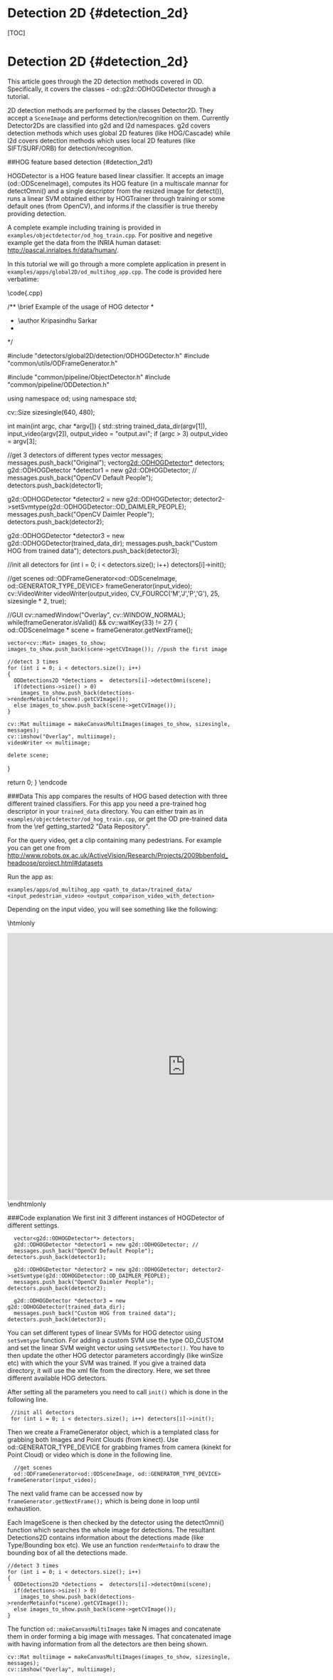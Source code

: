 
Detection 2D {#detection_2d}
====
[TOC]

Detection 2D {#detection_2d}
===

This article goes through the 2D detection methods covered in OD. Specifically, it covers the classes - od::g2d::ODHOGDetector through a tutorial.

2D detection methods are performed by the classes Detector2D. They accept a `SceneImage` and performs detection/recognition on them. Currently Detector2Ds are classified into g2d and l2d namespaces. g2d covers detection methods which uses global 2D features (like HOG/Cascade) while l2d covers detection methods which uses local 2D features (like SIFT/SURF/ORB) for detection/recognition.


##HOG feature based detection {#detection_2d1}

HOGDetector is a HOG feature based linear classifier. It accepts an image (od::ODSceneImage), computes its HOG feature (in a multiscale mannar for detectOmni() and a single descriptor from the resized image for detect()), runs a linear SVM obtained either by HOGTrainer through training or some default ones (from OpenCV), and informs if the classifier is true thereby providing detection.

A complete example including training is provided in `examples/objectdetector/od_hog_train.cpp`. For positive and negetive example get the data from the INRIA human dataset: http://pascal.inrialpes.fr/data/human/.
 
In this tutorial we will go through a more complete application in present in `examples/apps/global2D/od_multihog_app.cpp`. The code is provided here verbatime: 

\code{.cpp}

/** \brief Example of the usage of HOG detector
   *
   * \author Kripasindhu Sarkar
   *
   */

#include "detectors/global2D/detection/ODHOGDetector.h"
#include "common/utils/ODFrameGenerator.h"

#include "common/pipeline/ObjectDetector.h"
#include "common/pipeline/ODDetection.h"


using namespace od;
using namespace std;

cv::Size sizesingle(640, 480);

int main(int argc, char *argv[])
{
  std::string trained_data_dir(argv[1]), input_video(argv[2]), output_video = "output.avi";
  if (argc > 3) output_video = argv[3];


  //get 3 detectors of different types
  vector<string> messages; messages.push_back("Original");
  vector<g2d::ODHOGDetector*> detectors;
  g2d::ODHOGDetector *detector1 = new g2d::ODHOGDetector; //
  messages.push_back("OpenCV Default People"); detectors.push_back(detector1);

  g2d::ODHOGDetector *detector2 = new g2d::ODHOGDetector; detector2->setSvmtype(g2d::ODHOGDetector::OD_DAIMLER_PEOPLE);
  messages.push_back("OpenCV Daimler People"); detectors.push_back(detector2);

  g2d::ODHOGDetector *detector3 = new g2d::ODHOGDetector(trained_data_dir);
  messages.push_back("Custom HOG from trained data"); detectors.push_back(detector3);

  //init all detectors
  for (int i = 0; i < detectors.size(); i++) detectors[i]->init();

  //get scenes
  od::ODFrameGenerator<od::ODSceneImage, od::GENERATOR_TYPE_DEVICE> frameGenerator(input_video); 
  cv::VideoWriter videoWriter(output_video, CV_FOURCC('M','J','P','G'), 25, sizesingle * 2, true);


  //GUI
  cv::namedWindow("Overlay", cv::WINDOW_NORMAL);
  while(frameGenerator.isValid() && cv::waitKey(33) != 27)
  {
    od::ODSceneImage * scene = frameGenerator.getNextFrame();

    vector<cv::Mat> images_to_show;
    images_to_show.push_back(scene->getCVImage()); //push the first image

    //detect 3 times
    for (int i = 0; i < detectors.size(); i++)
    {
      ODDetections2D *detections =  detectors[i]->detectOmni(scene);
      if(detections->size() > 0)
        images_to_show.push_back(detections->renderMetainfo(*scene).getCVImage());
      else images_to_show.push_back(scene->getCVImage());
    }

    cv::Mat multiimage = makeCanvasMultiImages(images_to_show, sizesingle, messages);
    cv::imshow("Overlay", multiimage);
    videoWriter << multiimage;

    delete scene;
  }

  return 0;
}
\endcode

###Data
This app compares the results of HOG based detection with three different trained classifiers. For this app you need a pre-trained hog descriptor in your `trained_data` directory. You can either train  as in `examples/objectdetector/od_hog_train.cpp`, or get the OD pre-trained data from the \ref getting_started2 "Data Repository".

For the query video, get a clip containing many pedestrians. For example you can get one from http://www.robots.ox.ac.uk/ActiveVision/Research/Projects/2009bbenfold_headpose/project.html#datasets

Run the app as:

    examples/apps/od_multihog_app <path_to_data>/trained_data/ <input_pedestrian_video> <output_comparison_video_with_detection>

Depending on the input video, you will see something like the following:

\htmlonly
<div align="center">
<iframe width="800" height="600" src="https://www.youtube.com/embed/NaED6B-S4ks" frameborder="0" allowfullscreen></iframe>
</div>
\endhtmlonly


###Code explanation
We first init 3 different instances of HOGDetector of different settings.  

      vector<g2d::ODHOGDetector*> detectors;
      g2d::ODHOGDetector *detector1 = new g2d::ODHOGDetector; //
      messages.push_back("OpenCV Default People"); detectors.push_back(detector1);
    
      g2d::ODHOGDetector *detector2 = new g2d::ODHOGDetector; detector2->setSvmtype(g2d::ODHOGDetector::OD_DAIMLER_PEOPLE);
      messages.push_back("OpenCV Daimler People"); detectors.push_back(detector2);
    
      g2d::ODHOGDetector *detector3 = new g2d::ODHOGDetector(trained_data_dir);
      messages.push_back("Custom HOG from trained data"); detectors.push_back(detector3);      
      
You can set different types of linear SVMs for HOG detector using `setSvmtype` function. For adding a custom SVM use the type OD_CUSTOM and set the linear SVM weight vector using `setSVMDetector()`. You have to then update the other HOG detector parameters accordingly (like winSize etc) with which the your SVM was trained.  If you give a trained data directory, it will use the xml file from the directory. Here, we set three different available HOG detectors.
  
After setting all the parameters you need to call `init()` which is done in the following line.
  
     //init all detectors
     for (int i = 0; i < detectors.size(); i++) detectors[i]->init();
     
Then we create a FrameGenerator object, which is a templated class for grabbing both Images and Point Clouds (from kinect). Use od::GENERATOR_TYPE_DEVICE for grabbing frames from camera (kinekt for Point Cloud) or video which is done in the following line.      
      
      //get scenes
      od::ODFrameGenerator<od::ODSceneImage, od::GENERATOR_TYPE_DEVICE> frameGenerator(input_video); 
      
The next valid frame can be accessed now by `frameGenerator.getNextFrame();` which is being done in loop until exhaustion.   

Each ImageScene is then checked by the detector using the detectOmni() function which searches the whole image for detections. The resultant Detections2D contains information about the detections made (like Type/Bounding box etc). We use an function `renderMetainfo` to draw the bounding box of all the detections made.
 
    //detect 3 times
    for (int i = 0; i < detectors.size(); i++)
    {
      ODDetections2D *detections =  detectors[i]->detectOmni(scene);
      if(detections->size() > 0)
        images_to_show.push_back(detections->renderMetainfo(*scene).getCVImage());
      else images_to_show.push_back(scene->getCVImage());
    }

The function `od::makeCanvasMultiImages` take N images and concatenate them in order forming a big image with messages. That concatenated image with having information from all the detectors are then being shown. 
  
    cv::Mat multiimage = makeCanvasMultiImages(images_to_show, sizesingle, messages);
    cv::imshow("Overlay", multiimage);
    
    